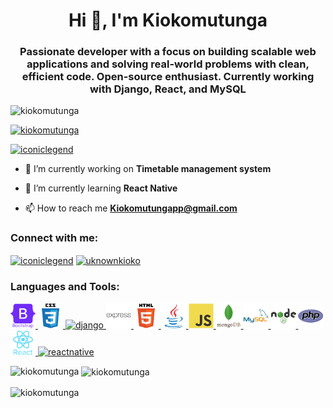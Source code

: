 <h1 align="center">Hi 👋, I'm Kiokomutunga</h1>
<h3 align="center">Passionate developer with a focus on building scalable web applications and solving real-world problems with clean, efficient code. Open-source enthusiast. Currently working with Django, React, and MySQL</h3>

<p align="left"> <img src="https://komarev.com/ghpvc/?username=kiokomutunga&label=Profile%20views&color=0e75b6&style=flat" alt="kiokomutunga" /> </p>

<p align="left"> <a href="https://github.com/ryo-ma/github-profile-trophy"><img src="https://github-profile-trophy.vercel.app/?username=kiokomutunga" alt="kiokomutunga" /></a> </p>

<p align="left"> <a href="https://twitter.com/L48650Legend" target="blank"><img src="https://img.shields.io/twitter/follow/L48650Legend?logo=twitter&style=for-the-badge" alt="iconiclegend" /></a> </p>

- 🔭 I’m currently working on **Timetable management system**

- 🌱 I’m currently learning **React Native**

- 📫 How to reach me **Kiokomutungapp@gmail.com**

<h3 align="left">Connect with me:</h3>
<p align="left">
<a href="https://twitter.com/L48650Legend" target="blank"><img align="center" src="https://raw.githubusercontent.com/rahuldkjain/github-profile-readme-generator/master/src/images/icons/Social/twitter.svg" alt="iconiclegend" height="30" width="40" /></a>
<a href="https://www.instagram.com/underrated.kioko?igsh=c3lpZnc0enN1bmw1&utm_source=qr" target="blank"><img align="center" src="https://raw.githubusercontent.com/rahuldkjain/github-profile-readme-generator/master/src/images/icons/Social/instagram.svg" alt="uknownkioko" height="30" width="40" /></a>
</p>

<h3 align="left">Languages and Tools:</h3>
<p align="left"> <a href="https://getbootstrap.com" target="_blank" rel="noreferrer"> <img src="https://raw.githubusercontent.com/devicons/devicon/master/icons/bootstrap/bootstrap-plain-wordmark.svg" alt="bootstrap" width="40" height="40"/> </a> <a href="https://www.w3schools.com/css/" target="_blank" rel="noreferrer"> <img src="https://raw.githubusercontent.com/devicons/devicon/master/icons/css3/css3-original-wordmark.svg" alt="css3" width="40" height="40"/> </a> <a href="https://www.djangoproject.com/" target="_blank" rel="noreferrer"> <img src="https://cdn.worldvectorlogo.com/logos/django.svg" alt="django" width="40" height="40"/> </a> <a href="https://expressjs.com" target="_blank" rel="noreferrer"> <img src="https://raw.githubusercontent.com/devicons/devicon/master/icons/express/express-original-wordmark.svg" alt="express" width="40" height="40"/> </a> <a href="https://www.w3.org/html/" target="_blank" rel="noreferrer"> <img src="https://raw.githubusercontent.com/devicons/devicon/master/icons/html5/html5-original-wordmark.svg" alt="html5" width="40" height="40"/> </a> <a href="https://www.java.com" target="_blank" rel="noreferrer"> <img src="https://raw.githubusercontent.com/devicons/devicon/master/icons/java/java-original.svg" alt="java" width="40" height="40"/> </a> <a href="https://developer.mozilla.org/en-US/docs/Web/JavaScript" target="_blank" rel="noreferrer"> <img src="https://raw.githubusercontent.com/devicons/devicon/master/icons/javascript/javascript-original.svg" alt="javascript" width="40" height="40"/> </a> <a href="https://www.mongodb.com/" target="_blank" rel="noreferrer"> <img src="https://raw.githubusercontent.com/devicons/devicon/master/icons/mongodb/mongodb-original-wordmark.svg" alt="mongodb" width="40" height="40"/> </a> <a href="https://www.mysql.com/" target="_blank" rel="noreferrer"> <img src="https://raw.githubusercontent.com/devicons/devicon/master/icons/mysql/mysql-original-wordmark.svg" alt="mysql" width="40" height="40"/> </a> <a href="https://nodejs.org" target="_blank" rel="noreferrer"> <img src="https://raw.githubusercontent.com/devicons/devicon/master/icons/nodejs/nodejs-original-wordmark.svg" alt="nodejs" width="40" height="40"/> </a> <a href="https://www.php.net" target="_blank" rel="noreferrer"> <img src="https://raw.githubusercontent.com/devicons/devicon/master/icons/php/php-original.svg" alt="php" width="40" height="40"/> </a> <a href="https://reactjs.org/" target="_blank" rel="noreferrer"> <img src="https://raw.githubusercontent.com/devicons/devicon/master/icons/react/react-original-wordmark.svg" alt="react" width="40" height="40"/> </a> <a href="https://reactnative.dev/" target="_blank" rel="noreferrer"> <img src="https://reactnative.dev/img/header_logo.svg" alt="reactnative" width="40" height="40"/> </a> </p>

<p><img align="left" src="https://github-readme-stats.vercel.app/api/top-langs?username=kiokomutunga&show_icons=true&locale=en&layout=compact" alt="kiokomutunga" /></p>

<p>&nbsp;<img align="center" src="https://github-readme-stats.vercel.app/api?username=kiokomutunga&show_icons=true&locale=en" alt="kiokomutunga" /></p>

<p><img align="center" src="https://github-readme-streak-stats.herokuapp.com/?user=kiokomutunga&" alt="kiokomutunga" /></p>



<!---
kiokomutunga/kiokomutunga is a ✨ special ✨ repository because its `README.md` (this file) appears on your GitHub profile.
You can click the Preview link to take a look at your changes.
--->
